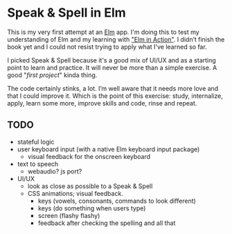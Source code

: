 # Speak & Spell in Elm

This is my very first attempt at an [Elm](https://elm-lang.org/) app. I'm doing this to test my understanding of Elm and my learning with ["Elm in Action"](https://www.manning.com/books/elm-in-action). I didn’t finish the book yet and I could not resist trying to apply what I've learned so far.

I picked Speak & Spell because it's a good mix of UI/UX and as a starting point to learn and practice. It will never be more than a simple exercise. A good "*first project*" kinda thing.

The code certainly stinks, a lot. I’m well aware that it needs more love and that I could improve it. Which is the point of this exercise: study, internalize, apply, learn some more, improve skills and code, rinse and repeat.

## TODO

- stateful logic
- user keyboard input (with a native Elm keyboard input package)
  - visual feedback for the onscreen keyboard
- text to speech
  - webaudio? js port?
- UI/UX
  - look as close as possible to a Speak & Spell
  - CSS animations; visual feedback.
    - keys (vowels, consonants, commands to look different)
    - keys (do something when users type)
    - screen (flashy flashy)
    - feedback after checking the spelling and all that

